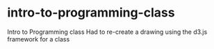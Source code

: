 # intro-to-programming-class
Intro to Programming class
Had to re-create a drawing using the d3.js framework for a class
